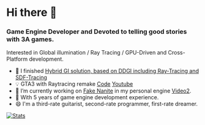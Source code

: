 # Hi there 👋

### Game Engine Developer and Devoted to telling good stories with 3A games.

Interested in Global illumination / Ray Tracing / GPU-Driven and Cross-Platform development.

- 🌱 I finished [Hybrid GI solution, based on DDGI including Ray-Tracing and SDF-Tracing](https://github.com/flwmxd/LuxGI)
- 💡 GTA3 with Raytracing remake [Code](https://github.com/flwmxd/librw-vulkan-RT) [Youtube](https://www.youtube.com/watch?v=SKNyEz5btZU)
- 🔭 I’m currently working on [Fake Nanite](https://www.youtube.com/watch?v=79aaFzgOso0) in my personal engine [Video2](https://www.youtube.com/watch?v=xQeqNVvb6rM).
- 🤔 With 5 years of game engine development experience.
- 😄 I'm a third-rate guitarist, second-rate programmer, first-rate dreamer.


[![Stats](https://github-readme-stats.vercel.app/api?username=flwmxd&show_icons=true&count_private=true&theme=radical)](https://github.com/flwmxd)

<!--
**flwmxd/flwmxd** is a ✨ _special_ ✨ repository because its `README.md` (this file) appears on your GitHub profile.

Here are some ideas to get you started:

- 🔭 I’m currently working on ...
- 🌱 I’m currently learning ...
- 👯 I’m looking to collaborate on ...
- 🤔 I’m looking for help with ...
- 💬 Ask me about ...
- 📫 How to reach me: ...
- 😄 Pronouns: ...
- ⚡ Fun fact: ...
-->
